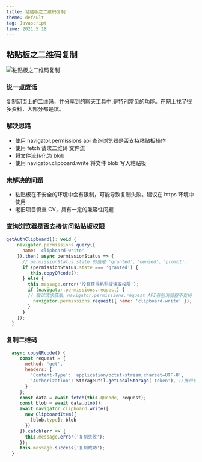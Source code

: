 ```yaml
---
title: 粘贴板之二维码复制
theme: default
tag: Javascript
time: 2021.5.18
---
```


## 粘贴板之二维码复制

![粘贴板之二维码复制](/articles/4.webp)

### 说一点废话

复制网页上的二维码，并分享到的聊天工具中,是特别常见的功能。在网上找了很多资料，大部分都是坑。

### 解决思路

- 使用 navigator.permissions api 查询浏览器是否支持粘贴板操作
- 使用 fetch 请求二维码 文件流
- 将文件流转化为 blob
- 使用 navigator.clipboard.write 将文件 blob 写入粘贴板

### 未解决的问题

- 粘贴板在不安全的环境中会有限制，可能导致复制失败。建议在 https 环境中使用
- 老旧项目慎重 CV，具有一定的兼容性问题

### 查询浏览器是否支持访问粘贴板权限

```js
getAuthClipboard(): void {
    navigator.permissions.query({
      name: 'clipboard-write'
    }).then( async permissionStatus => {
      // permissionStatus.state 的值是 'granted'、'denied'、'prompt':
      if (permissionStatus.state === 'granted') {
         this.copyQRcode();
      } else {
        this.message.error('没有获得粘贴板读取权限');
        if (navigator.permissions.request) {
        // 尝试请求获取，navigator.permissions.request API有些浏览器不支持
          navigator.permissions.request({ name: 'clipboard-write' });
        }
      }
    });
  }
```

### 复制二维码

```js
  async copyQRcode() {
     const request = {
       method: 'get',
       headers: {
         'Content-Type': 'application/octet-stream;charset=UTF-8',
         'Authorization': StorageUtil.getLocalStorage('token'), //携带自己的token
       }
     };
     const data = await fetch(this.QRcode, request);
     const blob = await data.blob();
     await navigator.clipboard.write([
       new ClipboardItem({
         [blob.type]: blob
       })
     ]).catch(err => {
       this.message.error('复制失败');
     });
     this.message.success('复制成功');
  }
```
